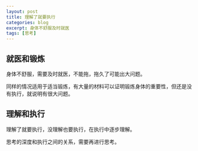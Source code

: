 ```yaml
---
layout: post
title: 理解了就要执行
categories: blog
excerpt: 身体不舒服及时就医
tags: [思考]
---
```


## 就医和锻炼

身体不舒服，需要及时就医，不能拖，拖久了可能出大问题。

同样的情况适用于适当锻炼，有大量的材料可以证明锻炼身体的重要性，但还是没有执行，就说明有很大问题。

## 理解和执行

理解了就要执行，没理解也要执行，在执行中逐步理解。

思考的深度和执行之间的关系，需要再进行思考。